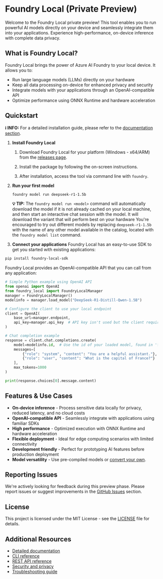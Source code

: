 # Foundry Local (Private Preview)

Welcome to the Foundry Local private preview! This tool enables you to run powerful AI models directly on your device and seamlessly integrate them into your applications. Experience high-performance, on-device inference with complete data privacy.

## What is Foundry Local?

Foundry Local brings the power of Azure AI Foundry to your local device. It allows you to:

- Run large language models (LLMs) directly on your hardware
- Keep all data processing on-device for enhanced privacy and security
- Integrate models with your applications through an OpenAI-compatible API
- Optimize performance using ONNX Runtime and hardware acceleration

## Quickstart

**ℹ️ INFO:** For a detailed installation guide, please refer to the [documentation section](./docs/README.md).

1. **Install Foundry Local**

   1. Download Foundry Local for your platform (Windows - x64/ARM) from the [releases page](https://github.com/microsoft/Foundry-Local/releases).
   2. Install the package by following the on-screen instructions.

   3. After installation, access the tool via command line with `foundry`.

2. **Run your first model**

   ```bash
   foundry model run deepseek-r1-1.5b
   ```

   **💡 TIP:** The `foundry model run <model>` command will automatically download the model if it is not already cached on your local machine, and then start an interactive chat session with the model. It will download the variant that will perform best on your hardware You're encouraged to try out different models by replacing `deepseek-r1-1.5b` with the name of any other model available in the catalog, located with the `foundry model list` command.

3. **Connect your applications**
Foundry Local has an easy-to-use SDK to get you started with existing applications:
```bash
pip install foundry-local-sdk
```


Foundry Local provides an OpenAI-compatible API that you can call from any application:
```python
# Simple Python example using OpenAI API
from openai import OpenAI
from foundry_local import FoundryLocalManager
manager = FoundryLocalManager()
modelinfo = manager.load_model("DeepSeek-R1-Distill-Qwen-1.5B")

# Configure the client to use your local endpoint
client = OpenAI(
    base_url=manager.endpoint,
    api_key=manager.api_key  # API key isn't used but the client requires one
)

# Chat completion example
response = client.chat.completions.create(
    model=modelinfo.id,  # Use the id of your loaded model, found in 'foundry service ps'
    messages=[
        {"role": "system", "content": "You are a helpful assistant."},
        {"role": "user", "content": "What is the capital of France?"}
    ],
    max_tokens=1000
)

print(response.choices[0].message.content)
```

## Features & Use Cases

- **On-device inference** - Process sensitive data locally for privacy, reduced latency, and no cloud costs
- **OpenAI-compatible API** - Seamlessly integrate with applications using familiar SDKs
- **High performance** - Optimized execution with ONNX Runtime and hardware acceleration
- **Flexible deployment** - Ideal for edge computing scenarios with limited connectivity
- **Development friendly** - Perfect for prototyping AI features before production deployment
- **Model versatility** - Use pre-compiled models or [convert your own](./docs/how-to/compile-models-for-foundry-local.md).

## Reporting Issues

We're actively looking for feedback during this preview phase. Please report issues or suggest improvements in the [GitHub Issues](https://github.com/microsoft/Foundry-Local/issues) section.

## License

This project is licensed under the MIT License - see the [LICENSE](LICENSE) file for details.

## Additional Resources

- [Detailed documentation](./docs/README.md)
- [CLI reference](./docs/reference/reference-cli.md)
- [REST API reference](./docs/reference/reference-rest.md)
- [Security and privacy](./docs/reference/reference-security-privacy.md)
- [Troubleshooting guide](./docs/reference/reference-troubleshooting.md)

